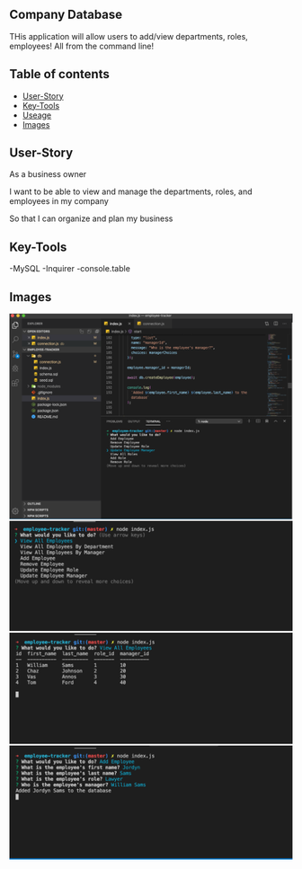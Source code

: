 ## Company Database

THis application will allow users to add/view departments, roles, employees! All from the command line! 

## Table of contents

- [User-Story](#User-Story)
- [Key-Tools](#Key-Tools)
- [Useage](#Useage)
- [Images](#Images)



## User-Story

As a business owner

I want to be able to view and manage the departments, roles, and employees in my company

So that I can organize and plan my business

## Key-Tools
-MySQL
-Inquirer
-console.table

## Images
![TERMINAL](images/terminal1.png)
![DIFERENT OPTIONS](images/viewallemployees.png)
![ALL EMPLOYEES](images/allemployees.png)
![NEW EMPLOYEE](images/newemployee.png)
